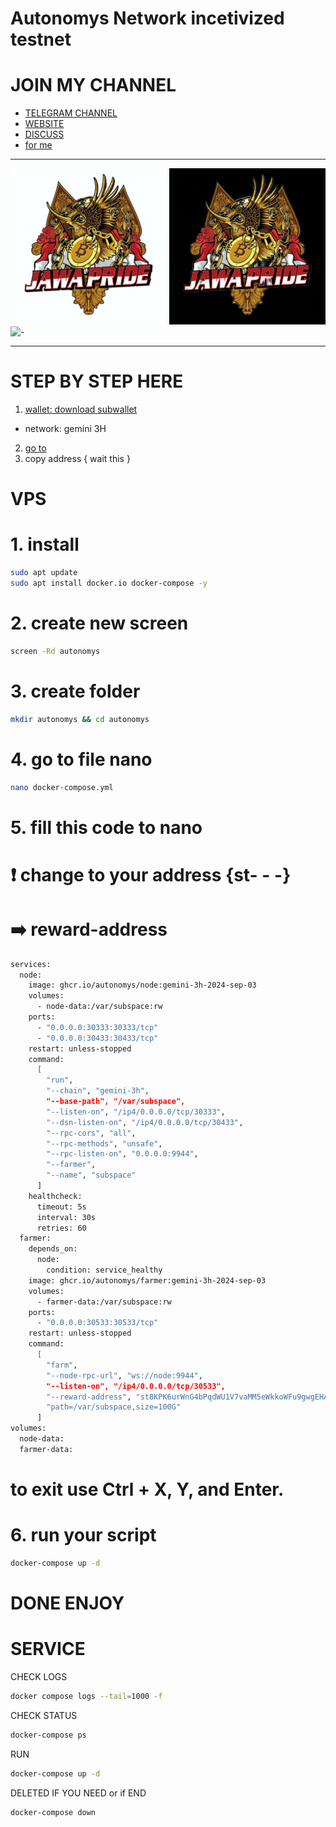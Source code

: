 # Autonomys Network  incetivized testnet

# JOIN MY CHANNEL
- [TELEGRAM CHANNEL](https://t.me/AirdropJP_JawaPride)
- [WEBSITE](https://linktr.ee/Jawa_Pride_ID)
- [DISCUSS](https://t.me/AirdropJPdiskusi)
- [for me](https://t.me/timplexzz)
- - - - - - - - -
<img src="https://github.com/Wawanahayy/Autonomys-Network-/blob/main/photo.jpg" alt="-" width="250" height="250"> <img src="https://github.com/Wawanahayy/Autonomys-Network-/blob/main/photo1.jpg" alt="-" width="250" height="250"> <img src="https://github.com/Wawanahayy/Autonomys-Network-/blob/main/2in1.gif" alt="-" width="250" height="250">
- - - - - - - - -

# STEP BY STEP HERE
1. [wallet: download subwallet](https://chromewebstore.google.com/detail/subwallet-polkadot-wallet/onhogfjeacnfoofkfgppdlbmlmnplgbn)
- network: gemini 3H
2. [go to](https://astral.autonomys.xyz/gemini-3h/staking)
3. copy address { wait this }

# VPS
# 1. install
```bash
sudo apt update
sudo apt install docker.io docker-compose -y
```

# 2. create new screen
```bash
screen -Rd autonomys
```

# 3. create folder 
```bash
mkdir autonomys && cd autonomys
```
# 4. go to file nano
```bash
nano docker-compose.yml
```
# 5. fill this code to nano
# ❗️ change to your address {st- - -} 
# ➡️ reward-address
```bash
services:
  node:
    image: ghcr.io/autonomys/node:gemini-3h-2024-sep-03
    volumes:
      - node-data:/var/subspace:rw
    ports:
      - "0.0.0.0:30333:30333/tcp"
      - "0.0.0.0:30433:30433/tcp"
    restart: unless-stopped
    command:
      [
        "run",
        "--chain", "gemini-3h",
        "--base-path", "/var/subspace",
        "--listen-on", "/ip4/0.0.0.0/tcp/30333",
        "--dsn-listen-on", "/ip4/0.0.0.0/tcp/30433",
        "--rpc-cors", "all",
        "--rpc-methods", "unsafe",
        "--rpc-listen-on", "0.0.0.0:9944",
        "--farmer",
        "--name", "subspace"
      ]
    healthcheck:
      timeout: 5s
      interval: 30s
      retries: 60
  farmer:
    depends_on:
      node:
        condition: service_healthy
    image: ghcr.io/autonomys/farmer:gemini-3h-2024-sep-03
    volumes:
      - farmer-data:/var/subspace:rw
    ports:
      - "0.0.0.0:30533:30533/tcp"
    restart: unless-stopped
    command:
      [
        "farm",
        "--node-rpc-url", "ws://node:9944",
        "--listen-on", "/ip4/0.0.0.0/tcp/30533",
        "--reward-address", "st8KPK6urWnG4bPqdWU1V7vaMM5eWkkoWFu9gwgEHA8vwvSV8",
        "path=/var/subspace,size=100G"
      ]
volumes:
  node-data:
  farmer-data:
```

# to exit use Ctrl + X, Y, and Enter.

# 6. run your script
```bash
docker-compose up -d
```

# DONE ENJOY

# SERVICE 

CHECK LOGS
```bash
docker compose logs --tail=1000 -f
```
CHECK STATUS
```bash
docker-compose ps
```
RUN
```bash
docker-compose up -d
```

DELETED IF YOU NEED or if END
```bash
docker-compose down
```
